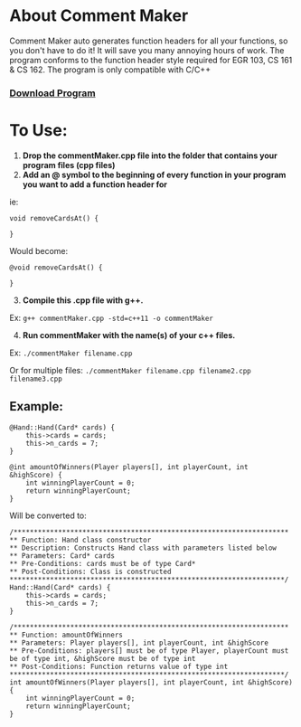 # About Comment Maker
 Comment Maker auto generates function headers for all your functions, so you don't have to do it! It will save you many annoying hours of work. The program conforms to the function header style required for EGR 103, CS 161 & CS 162. The program is only compatible with C/C++

### [Download Program](https://downgit.github.io/#/home?url=https://github.com/ipoogleduck/Comment-Maker/blob/main/commentMaker.cpp)

# To Use:
1. **Drop the commentMaker.cpp file into the folder that contains your program files (cpp files)**
2. **Add an @ symbol to the beginning of every function in your program you want to add a function header for**

ie:
```
void removeCardsAt() {

}
```

Would become:
```
@void removeCardsAt() {

}
```

3. **Compile this .cpp file with g++.**

Ex: ```g++ commentMaker.cpp -std=c++11 -o commentMaker```

4. **Run commentMaker with the name(s) of your c++ files.**

Ex: ```./commentMaker filename.cpp```

Or for multiple files: ```./commentMaker filename.cpp filename2.cpp filename3.cpp```

## Example:
```
@Hand::Hand(Card* cards) {
    this->cards = cards;
    this->n_cards = 7;
}

@int amountOfWinners(Player players[], int playerCount, int &highScore) {
    int winningPlayerCount = 0;
    return winningPlayerCount;
}
```
Will be converted to:
```
/********************************************************************
** Function: Hand class constructor
** Description: Constructs Hand class with parameters listed below
** Parameters: Card* cards
** Pre-Conditions: cards must be of type Card*
** Post-Conditions: Class is constructed
********************************************************************/
Hand::Hand(Card* cards) {
    this->cards = cards;
    this->n_cards = 7;
}

/********************************************************************
** Function: amountOfWinners
** Parameters: Player players[], int playerCount, int &highScore
** Pre-Conditions: players[] must be of type Player, playerCount must be of type int, &highScore must be of type int
** Post-Conditions: Function returns value of type int
********************************************************************/
int amountOfWinners(Player players[], int playerCount, int &highScore) {
    int winningPlayerCount = 0;
    return winningPlayerCount;
}
```
